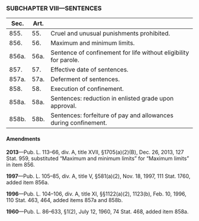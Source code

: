 ### SUBCHAPTER VIII—SENTENCES ###

|Sec. |Art.|                                                                |
|-----|----|----------------------------------------------------------------|
|855. |55. |           Cruel and unusual punishments prohibited.            |
|856. |56. |                  Maximum and minimum limits.                   |
|856a.|56a.|Sentence of confinement for life without eligibility for parole.|
|857. |57. |                  Effective date of sentences.                  |
|857a.|57a.|                    Deferment of sentences.                     |
|858. |58. |                   Execution of confinement.                    |
|858a.|58a.|     Sentences: reduction in enlisted grade upon approval.      |
|858b.|58b.|Sentences: forfeiture of pay and allowances during confinement. |

#### Amendments ####

**2013**—Pub. L. 113–66, div. A, title XVII, §1705(a)(2)(B), Dec. 26, 2013, 127 Stat. 959, substituted “Maximum and minimum limits” for “Maximum limits” in item 856.

**1997**—Pub. L. 105–85, div. A, title V, §581(a)(2), Nov. 18, 1997, 111 Stat. 1760, added item 856a.

**1996**—Pub. L. 104–106, div. A, title XI, §§1122(a)(2), 1123(b), Feb. 10, 1996, 110 Stat. 463, 464, added items 857a and 858b.

**1960**—Pub. L. 86–633, §1(2), July 12, 1960, 74 Stat. 468, added item 858a.